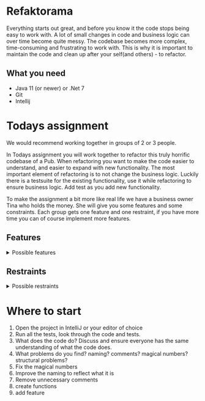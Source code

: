 # Refaktorama

Everything starts out great, and before you know it the code stops being easy to work with.
A lot of small changes in code and business logic can over time become quite messy.
The codebase becomes more complex, time-consuming and frustrating to work with.
This is why it is important to maintain the code and clean up after your self(and others) - to refactor.

## What you need
- Java 11 (or newer) or .Net 7
- Git
- Intellij

# Todays assignment

We would recommend working together in groups of 2 or 3 people.

In Todays assignment you will work together to refactor this truly horrific codebase of a Pub.
When refactoring you want to make the code easier to understand, and easier to expand with new functionality.
The most important element of refactoring is to not change the business logic. 
Luckily there is a testsuite for the existing functionality, use it while refactoring to ensure business logic. 
Add test as you add new functionality.

To make the assignment a bit more like real life we have a business owner Tina who holds the money.
She will give you some features and some constraints. 
Each group gets one feature and one restraint, if you have more time you can of course implement more features.

## Features
<details>
<summary>
Possible features
</summary>

### 1. Adjustable menu
Tina is creating a whole new menu. 
Before launching the new menu she would like to experiment with adding and removing items to the menu to see how customers react.
She needs an easier way to add and remove items form the menu.

Acceptance criteria:
- add a vodka redbull to the menu
- remove grans cider from the menu
### 2. Offer food
To attract more people to the bar Tina decided to include food on the menu.

Acceptance criteria:


### 3. Add tips
The customers in the pub are happy with the service, but when paying with a credit card they are not able to leave tips.

Acceptance criteria:
- leave a 10% tips
- leave to tips

### 4. Flexible discount system
Tina wants to have a better system for discounts.

Acceptance criteria:
- 50% happy hour discount

### 5. Special orders
There has been customers that want to specialize their drinks at the bar, but the bartender was no way to register that in the till.
Tina has agreed that the price of the drink will always be the sum of the ingredients.

Acceptance criteria
- to order a double gin tonic
- to order a virgin gin tonic
- to order a shot of rum

### 6. Receipts
The Pub wants to offer customers receipts.

Acceptance criteria:
- name, price and number of the product
- all products listed
- total cost

</details>


## Restraints
<details>
<summary>
Possible restraints
</summary>

### 1. None
Redesign as you wish

### 2. Partial
Fixed interface.
The signature(parameters and return type) of the method computeCost cannot change.
It is in use by another system that will break if this is changed.

### 3. Severe:
Finish in 2 hours.
The pub opens in 2 hours, and the system needs to be working.

</details>

# Where to start
1. Open the project in IntelliJ or your editor of choice
2. Run all the tests, look through the code and tests.
3. What does the code do? Discuss and ensure everyone has the same understanding of what the code does.
4. What problems do you find? naming? comments? magical numbers? structural problems?
5. Fix the magical numbers
6. Improve the naming to reflect what it is
7. Remove unnecessary comments
8. create functions
9. add feature
